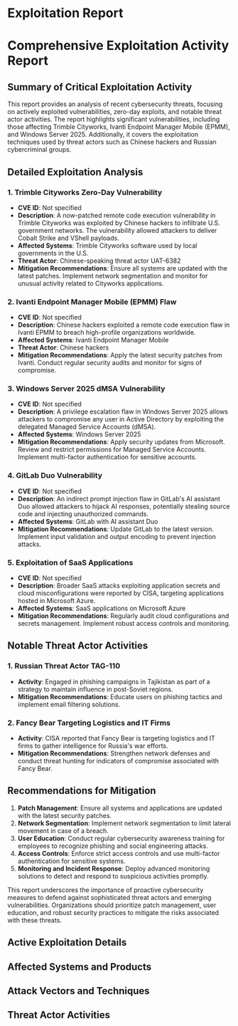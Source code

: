 # Exploitation Report

# Comprehensive Exploitation Activity Report

## Summary of Critical Exploitation Activity

This report provides an analysis of recent cybersecurity threats, focusing on actively exploited vulnerabilities, zero-day exploits, and notable threat actor activities. The report highlights significant vulnerabilities, including those affecting Trimble Cityworks, Ivanti Endpoint Manager Mobile (EPMM), and Windows Server 2025. Additionally, it covers the exploitation techniques used by threat actors such as Chinese hackers and Russian cybercriminal groups.

## Detailed Exploitation Analysis

### 1. Trimble Cityworks Zero-Day Vulnerability
- **CVE ID**: Not specified
- **Description**: A now-patched remote code execution vulnerability in Trimble Cityworks was exploited by Chinese hackers to infiltrate U.S. government networks. The vulnerability allowed attackers to deliver Cobalt Strike and VShell payloads.
- **Affected Systems**: Trimble Cityworks software used by local governments in the U.S.
- **Threat Actor**: Chinese-speaking threat actor UAT-6382
- **Mitigation Recommendations**: Ensure all systems are updated with the latest patches. Implement network segmentation and monitor for unusual activity related to Cityworks applications.

### 2. Ivanti Endpoint Manager Mobile (EPMM) Flaw
- **CVE ID**: Not specified
- **Description**: Chinese hackers exploited a remote code execution flaw in Ivanti EPMM to breach high-profile organizations worldwide.
- **Affected Systems**: Ivanti Endpoint Manager Mobile
- **Threat Actor**: Chinese hackers
- **Mitigation Recommendations**: Apply the latest security patches from Ivanti. Conduct regular security audits and monitor for signs of compromise.

### 3. Windows Server 2025 dMSA Vulnerability
- **CVE ID**: Not specified
- **Description**: A privilege escalation flaw in Windows Server 2025 allows attackers to compromise any user in Active Directory by exploiting the delegated Managed Service Accounts (dMSA).
- **Affected Systems**: Windows Server 2025
- **Mitigation Recommendations**: Apply security updates from Microsoft. Review and restrict permissions for Managed Service Accounts. Implement multi-factor authentication for sensitive accounts.

### 4. GitLab Duo Vulnerability
- **CVE ID**: Not specified
- **Description**: An indirect prompt injection flaw in GitLab's AI assistant Duo allowed attackers to hijack AI responses, potentially stealing source code and injecting unauthorized commands.
- **Affected Systems**: GitLab with AI assistant Duo
- **Mitigation Recommendations**: Update GitLab to the latest version. Implement input validation and output encoding to prevent injection attacks.

### 5. Exploitation of SaaS Applications
- **CVE ID**: Not specified
- **Description**: Broader SaaS attacks exploiting application secrets and cloud misconfigurations were reported by CISA, targeting applications hosted in Microsoft Azure.
- **Affected Systems**: SaaS applications on Microsoft Azure
- **Mitigation Recommendations**: Regularly audit cloud configurations and secrets management. Implement robust access controls and monitoring.

## Notable Threat Actor Activities

### 1. Russian Threat Actor TAG-110
- **Activity**: Engaged in phishing campaigns in Tajikistan as part of a strategy to maintain influence in post-Soviet regions.
- **Mitigation Recommendations**: Educate users on phishing tactics and implement email filtering solutions.

### 2. Fancy Bear Targeting Logistics and IT Firms
- **Activity**: CISA reported that Fancy Bear is targeting logistics and IT firms to gather intelligence for Russia's war efforts.
- **Mitigation Recommendations**: Strengthen network defenses and conduct threat hunting for indicators of compromise associated with Fancy Bear.

## Recommendations for Mitigation

1. **Patch Management**: Ensure all systems and applications are updated with the latest security patches.
2. **Network Segmentation**: Implement network segmentation to limit lateral movement in case of a breach.
3. **User Education**: Conduct regular cybersecurity awareness training for employees to recognize phishing and social engineering attacks.
4. **Access Controls**: Enforce strict access controls and use multi-factor authentication for sensitive systems.
5. **Monitoring and Incident Response**: Deploy advanced monitoring solutions to detect and respond to suspicious activities promptly.

This report underscores the importance of proactive cybersecurity measures to defend against sophisticated threat actors and emerging vulnerabilities. Organizations should prioritize patch management, user education, and robust security practices to mitigate the risks associated with these threats.

## Active Exploitation Details



## Affected Systems and Products



## Attack Vectors and Techniques



## Threat Actor Activities

 
